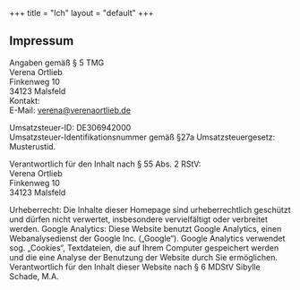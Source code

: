+++
title = "Ich"
layout = "default"
+++

<h2 class="sub-side-hero">Impressum</h2>

Angaben gemäß § 5 TMG <br>
Verena Ortlieb <br>
Finkenweg 10 <br>
34123 Malsfeld <br>
Kontakt: <br>
E-Mail: verena@verenaortlieb.de

Umsatzsteuer-ID: DE306942000 <br>
Umsatzsteuer-Identifikationsnummer gemäß §27a Umsatzsteuergesetz: Musterustid.

Verantwortlich für den Inhalt nach § 55 Abs. 2 RStV: <br>
Verena Ortlieb <br>
Finkenweg 10 <br>
34123 Malsfeld <br>


Urheberrecht: Die Inhalte dieser Homepage sind urheberrechtlich geschützt und dürfen nicht verwertet, insbesondere vervielfältigt oder verbreitet werden. Google Analytics: Diese Website benutzt Google Analytics, einen Webanalysedienst der Google Inc. („Google“). Google Analytics verwendet sog. „Cookies“, Textdateien, die auf Ihrem Computer gespeichert werden und die eine Analyse der Benutzung der Website durch Sie ermöglichen. Verantwortlich für den Inhalt dieser Website nach § 6 MDStV Sibylle Schade, M.A.